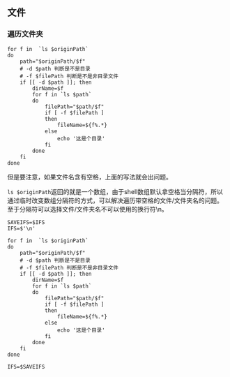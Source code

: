 ## 文件

### 遍历文件夹

```
for f in  `ls $originPath`
do
	path="$originPath/$f"
	# -d $path 判断是不是目录
	# -f $filePath 判断是不是非目录文件
	if [[ -d $path ]]; then
		dirName=$f
		for f in `ls $path`
		do
			filePath="$path/$f"
			if [ -f $filePath ]
			then
				fileName=${f%.*}
			else
				echo '这是个目录'
			fi
		done
	fi
done
```

但是要注意，如果文件名含有空格，上面的写法就会出问题。

`ls $originPath`返回的就是一个数组，由于shell数组默认拿空格当分隔符，所以通过临时改变数组分隔符的方式，可以解决遍历带空格的文件/文件夹名的问题。至于分隔符可以选择文件/文件夹名不可以使用的换行符\n。



```
SAVEIFS=$IFS
IFS=$'\n'

for f in  `ls $originPath`
do
	path="$originPath/$f"
	# -d $path 判断是不是目录
	# -f $filePath 判断是不是非目录文件
	if [[ -d $path ]]; then
		dirName=$f
		for f in `ls $path`
		do
			filePath="$path/$f"
			if [ -f $filePath ]
			then
				fileName=${f%.*}
			else
				echo '这是个目录'
			fi
		done
	fi
done

IFS=$SAVEIFS
```





